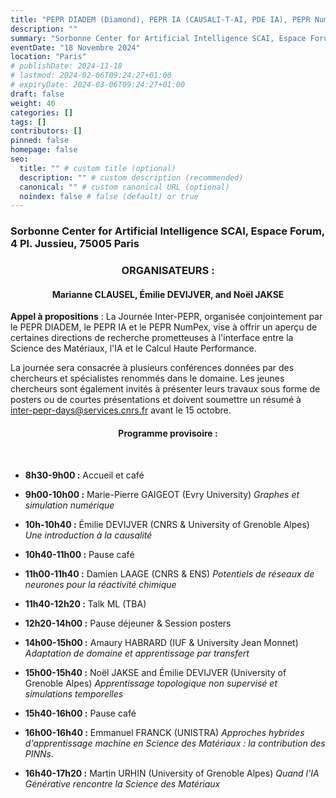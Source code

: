 ```yaml
---
title: "PEPR DIADEM (Diamond), PEPR IA (CAUSALI-T-AI, PDE IA), PEPR NumPex"
description: ""
summary: "Sorbonne Center for Artificial Intelligence SCAI, Espace Forum, 4 Pl. Jussieu, 75005 Paris"
eventDate: "18 Novembre 2024"
location: "Paris"
# publishDate: 2024-11-18
# lastmod: 2024-02-06T09:24:27+01:00
# expiryDate: 2024-03-06T09:24:27+01:00
draft: false
weight: 40
categories: []
tags: []
contributors: []
pinned: false
homepage: false
seo:
  title: "" # custom title (optional)
  description: "" # custom description (recommended)
  canonical: "" # custom canonical URL (optional)
  noindex: false # false (default) or true
---
```


### Sorbonne Center for Artificial Intelligence SCAI, Espace Forum, 4 Pl. Jussieu, 75005 Paris

<div align="center">

### ORGANISATEURS :
#### Marianne CLAUSEL, Émilie DEVIJVER, and Noël JAKSE

</div>

**Appel à propositions** : La Journée Inter-PEPR, organisée conjointement par le PEPR DIADEM, le PEPR IA et le PEPR NumPex, vise à offrir un aperçu de certaines directions de recherche prometteuses à l'interface entre la Science des Matériaux, l'IA et le Calcul Haute Performance.

La journée sera consacrée à plusieurs conférences données par des chercheurs et spécialistes renommés dans le domaine. Les jeunes chercheurs sont également invités à présenter leurs travaux sous forme de posters ou de courtes présentations et doivent soumettre un résumé à [inter-pepr-days@services.cnrs.fr](mailto:inter-pepr-days@services.cnrs.fr)&nbsp;avant le 15 octobre.

<div align="justify">

<div align="center">

#### Programme provisoire :

</div>

</div>

<br/>

- **8h30-9h00 :** Accueil et café

- **9h00-10h00 :** Marie-Pierre GAIGEOT (Evry University) *Graphes et simulation numérique*
- **10h-10h40 :** Émilie DEVIJVER (CNRS & University of Grenoble Alpes) *Une introduction à la causalité*

- **10h40-11h00 :** Pause café

- **11h00-11h40 :** Damien LAAGE (CNRS & ENS) *Potentiels de réseaux de neurones pour la réactivité chimique*
- **11h40-12h20 :** Talk ML (TBA)

- **12h20-14h00 :** Pause déjeuner & Session posters

- **14h00-15h00 :** Amaury HABRARD (IUF & University Jean Monnet) *Adaptation de domaine et apprentissage par transfert*
- **15h00-15h40 :** Noël JAKSE and Émilie DEVIJVER (University of Grenoble Alpes) *Apprentissage topologique non supervisé et simulations temporelles*

- **15h40-16h00 :** Pause café

- **16h00-16h40 :** Emmanuel FRANCK (UNISTRA) *Approches hybrides d'apprentissage machine en Science des Matériaux : la contribution des PINNs.*
- **16h40-17h20 :** Martin URHIN  (University of Grenoble Alpes) *Quand l'IA Générative rencontre la Science des Matériaux*

<br/>
